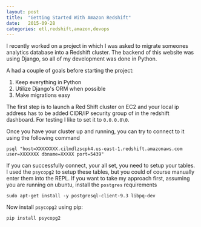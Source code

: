 ```yaml
---
layout: post
title:  "Getting Started With Amazon Redshift"
date:   2015-09-28
categories: etl,redshift,amazon,devops
---
```


I recently worked on a project in which I was asked to migrate someones analytics database into a Redshift cluster. The backend of this website was using Django, so all of my development was done in Python.

A had a couple of goals before starting the project:

1. Keep everything in Python
1. Utilize Django's ORM when possible
1. Make migrations easy

The first step is to launch a Red Shift cluster on EC2 and your local ip address has to be added CIDR/IP security group of in the redshift dashboard. For testing I like to set it to `0.0.0.0\0`.

Once you have your cluster up and running, you can try to connect to it using the following command

```
psql "host=XXXXXXXX.cilmdlzscpk4.us-east-1.redshift.amazonaws.com user=XXXXXXX dbname=XXXXX port=5439"
``` 

If you can successfully connect, your all set, you need to setup your tables. I used the `psycopg2` to setup these tables, but you could of course manually enter them into the REPL. If you want to take my approach first, assuming you are running on ubuntu, install the `postgres` requirements

```
sudo apt-get install -y postgresql-client-9.3 libpq-dev
```

Now install `psycopg2` using pip:

```
pip install psycopg2
```


